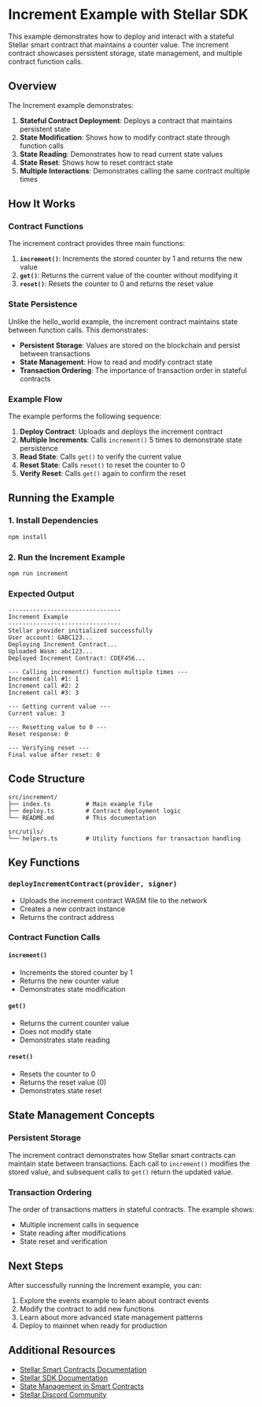# Increment Example with Stellar SDK

This example demonstrates how to deploy and interact with a stateful Stellar smart contract that maintains a counter value. The increment contract showcases persistent storage, state management, and multiple contract function calls.

## Overview

The Increment example demonstrates:

1. **Stateful Contract Deployment**: Deploys a contract that maintains persistent state
2. **State Modification**: Shows how to modify contract state through function calls
3. **State Reading**: Demonstrates how to read current state values
4. **State Reset**: Shows how to reset contract state
5. **Multiple Interactions**: Demonstrates calling the same contract multiple times

## How It Works

### Contract Functions

The increment contract provides three main functions:

1. **`increment()`**: Increments the stored counter by 1 and returns the new value
2. **`get()`**: Returns the current value of the counter without modifying it
3. **`reset()`**: Resets the counter to 0 and returns the reset value

### State Persistence

Unlike the hello_world example, the increment contract maintains state between function calls. This demonstrates:

- **Persistent Storage**: Values are stored on the blockchain and persist between transactions
- **State Management**: How to read and modify contract state
- **Transaction Ordering**: The importance of transaction order in stateful contracts

### Example Flow

The example performs the following sequence:

1. **Deploy Contract**: Uploads and deploys the increment contract
2. **Multiple Increments**: Calls `increment()` 5 times to demonstrate state persistence
3. **Read State**: Calls `get()` to verify the current value
4. **Reset State**: Calls `reset()` to reset the counter to 0
5. **Verify Reset**: Calls `get()` again to confirm the reset

## Running the Example

### 1. Install Dependencies

```bash
npm install
```

### 2. Run the Increment Example

```bash
npm run increment
```

### Expected Output

```
--------------------------------
Increment Example
--------------------------------
Stellar provider initialized successfully
User account: GABC123...
Deploying Increment Contract...
Uploaded Wasm: abc123...
Deployed Increment Contract: CDEF456...

--- Calling increment() function multiple times ---
Increment call #1: 1
Increment call #2: 2
Increment call #3: 3

--- Getting current value ---
Current value: 3

--- Resetting value to 0 ---
Reset response: 0

--- Verifying reset ---
Final value after reset: 0
```

## Code Structure

```
src/increment/
├── index.ts          # Main example file
├── deploy.ts         # Contract deployment logic
└── README.md         # This documentation

src/utils/
└── helpers.ts        # Utility functions for transaction handling
```

## Key Functions

### `deployIncrementContract(provider, signer)`
- Uploads the increment contract WASM file to the network
- Creates a new contract instance
- Returns the contract address

### Contract Function Calls

#### `increment()`
- Increments the stored counter by 1
- Returns the new counter value
- Demonstrates state modification

#### `get()`
- Returns the current counter value
- Does not modify state
- Demonstrates state reading

#### `reset()`
- Resets the counter to 0
- Returns the reset value (0)
- Demonstrates state reset

## State Management Concepts

### Persistent Storage
The increment contract demonstrates how Stellar smart contracts can maintain state between transactions. Each call to `increment()` modifies the stored value, and subsequent calls to `get()` return the updated value.

### Transaction Ordering
The order of transactions matters in stateful contracts. The example shows:
- Multiple increment calls in sequence
- State reading after modifications
- State reset and verification


## Next Steps

After successfully running the Increment example, you can:

1. Explore the events example to learn about contract events
2. Modify the contract to add new functions
3. Learn about more advanced state management patterns
4. Deploy to mainnet when ready for production

## Additional Resources

- [Stellar Smart Contracts Documentation](https://developers.stellar.org/docs/build/smart-contracts)
- [Stellar SDK Documentation](https://stellar.github.io/js-stellar-sdk/)
- [State Management in Smart Contracts](https://developers.stellar.org/docs/build/smart-contracts/state)
- [Stellar Discord Community](https://discord.gg/stellardev)
